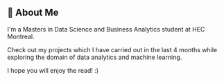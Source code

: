 ## 🚀 About Me
I'm a Masters in Data Science and Business Analytics student at HEC Montreal.

Check out my projects which I have carried out in the last 4 months while exploring the domain of data analytics and machine learning.

I hope you will enjoy the read! :)
